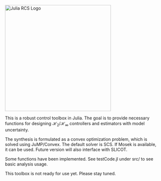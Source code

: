 <img src="https://isrlab.github.io/images/julia%20robust%20control%20library.png" alt="Julia RCS Logo" width="350"/>

This is a robust control toolbox in Julia. The goal is to provide necessary functions for designing $\mathcal{H}_2/\mathcal{H}_\infty$ controllers and estimators with model uncertainty.

The synthesis is formulated as a convex optimization problem, which is solved using JuMP/Convex. The default solver is SCS. If Mosek is available, it can be used. Future version will also interface with SLICOT.

Some functions have been implemented. See testCode.jl under src/ to see basic analysis usage. 

This toolbox is not ready for use yet. Please stay tuned.
